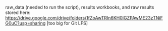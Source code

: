 raw_data (needed to run the script), results workbooks, and raw results stored here:
https://drive.google.com/drive/folders/1fZoAwTRIn6KH0IGZPAwME23zTNiFG0uC?usp=sharing
[too big for Git LFS]
